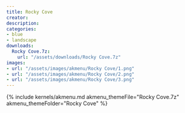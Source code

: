 ```yaml
---
title: Rocky Cove
creator: 
description: 
categories:
- blue
- landscape
downloads:
  Rocky Cove.7z:
    url: "/assets/downloads/Rocky Cove.7z"
images:
- url: "/assets/images/akmenu/Rocky Cove/1.png"
- url: "/assets/images/akmenu/Rocky Cove/2.png"
- url: "/assets/images/akmenu/Rocky Cove/3.png"
---
```


{% include kernels/akmenu.md akmenu_themeFile="Rocky Cove.7z" akmenu_themeFolder="Rocky Cove" %}
